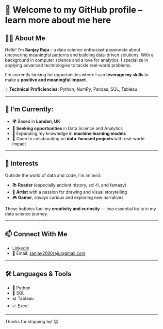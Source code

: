 # 👋 Welcome to my GitHub profile – learn more about me here

## 👨‍💻 About Me

Hello! I'm **Sanjay Raju** – a data science enthusiast passionate about uncovering meaningful patterns and building data-driven solutions. With a background in computer science and a love for analytics, I specialize in applying advanced technologies to tackle real-world problems.

I'm currently looking for opportunities where I can **leverage my skills** to make a **positive and meaningful impact**.

💡 **Technical Proficiencies**: Python, NumPy, Pandas, SQL, Tableau

---

## 📍 I’m Currently:
- 🌍 Based in **London, UK**
- 💼 **Seeking opportunities** in Data Science and Analytics
- 🤖 Expanding my knowledge in **machine learning models**
- 🤝 Open to collaborating on **data-focused projects** with real-world impact

---

## 🎯 Interests

Outside the world of data and code, I'm an avid:
- 📚 **Reader** (especially ancient history, sci-fi, and fantasy)
- 🎨 **Artist** with a passion for drawing and visual storytelling
- 🎮 **Gamer**, always curious and exploring new narratives

These hobbies fuel my **creativity and curiosity** — two essential traits in my data science journey.

---

## 📫 Connect With Me

- [LinkedIn](https://www.linkedin.com/in/sanjayrajux/)
- 📧 Email: sanjay2000raju@gmail.com

---

## 🛠️ Languages & Tools

- 🐍 Python  
- 🧮 SQL  
- 📊 Tableau  
- 📈 Excel  

---

Thanks for stopping by! 😊
